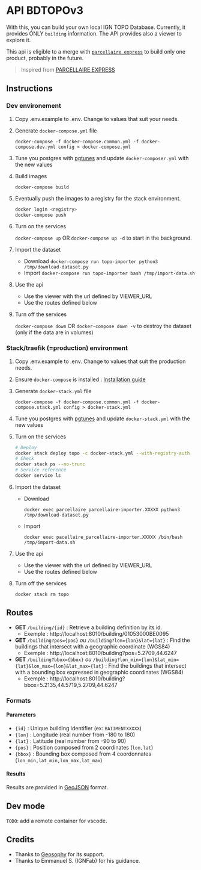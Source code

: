 # API BDTOPOv3 

With this, you can build your own local IGN TOPO Database. Currently, it provides ONLY `building` information.
The API provides also a viewer to explore it. 

This api is eligible to a merge with [`parcellaire express`](https://github.com/esgn/api-parcellaire-express) to build only one product, probably in the future. 

> Inspired from [PARCELLAIRE EXPRESS](https://github.com/esgn/api-parcellaire-express)

## Instructions

### Dev environement

1. Copy .env.example to .env. Change to values that suit your needs.
2. Generate `docker-compose.yml` file

    `docker-compose -f docker-compose.common.yml -f docker-compose.dev.yml config > docker-compose.yml`

3. Tune you postgres with [pgtunes](https://pgtune.leopard.in.ua/#/) and update `docker-composer.yml` with the new values

4. Build images

    `docker-compose build`

5. Eventually push the images to a registry for the stack environment.

    ```bash
    docker login <registry>
    docker-compose push
    ```

6. Turn on the services

    `docker-compose up` OR `docker-compose up -d` to start in the background.

7. Import the dataset
    * Download
        `docker-compose run topo-importer python3 /tmp/download-dataset.py`
    * Import
        `docker-compose run topo-importer bash /tmp/import-data.sh`

8. Use the api
    * Use the viewer with the url defined by VIEWER_URL
    * Use the routes defined below

9.  Turn off the services

    `docker-compose down`
    OR
    `docker-compose down -v` to destroy the dataset (only if the data are in volumes)

### Stack/traefik (=production) environment

1. Copy .env.example to .env. Change to values that suit the production needs.
2. Ensure `docker-compose` is installed : [Installation guide](https://docs.docker.com/compose/install/)
3. Generate `docker-stack.yml` file

    `docker-compose -f docker-compose.common.yml -f docker-compose.stack.yml config > docker-stack.yml`

4. Tune you postgres with [pgtunes](https://pgtune.leopard.in.ua/#/) and update `docker-stack.yml` with the new values

5. Turn on the services

    ```bash
    # Deploy
    docker stack deploy topo -c docker-stack.yml --with-registry-auth
    # Check 
    docker stack ps --no-trunc
    # Service reference 
    docker service ls
    ```    

6. Import the dataset
    * Download
  
      `docker exec parcellaire_parcellaire-importer.XXXXX python3 /tmp/download-dataset.py`

    * Import

      `docker exec pacellaire_parcellaire-importer.XXXXX /bin/bash /tmp/import-data.sh`


7. Use the api
    * Use the viewer with the url defined by VIEWER_URL
    * Use the routes defined below

8.  Turn off the services

    `docker stack rm topo`


## Routes

* **GET** `/building/{id}` : Retrieve a building definition by its id.
  * Exemple : http://localhost:8010/building/01053000BE0095
* **GET** `/building?pos={pos}` *ou* `/building?lon={lon}&lat={lat}` : Find the buildings that intersect with a geographic coordinate (WGS84)
  * Exemple : http://localhost:8010/building?pos=5.2709,44.6247
* **GET** `/building?bbox={bbox}` *ou* `/building?lon_min={lon}&lat_min={lat}&lon_max={lon}&lat_max={lat}` : Find the buildings that intersect with a bounding box expressed in geographic coordinates (WGS84)
  * Exemple : http://localhost:8010/building?bbox=5.2135,44.5719,5.2709,44.6247

### Formats

#### Parameters

* `{id}` : Unique building identifier (ex: `BATIMENTXXXXX`)
* `{lon}` : Longitude (real number from -180 to 180)
* `{lat}` : Latitude (real number from -90 to 90)
* `{pos}` : Position composed from 2 coordinates (`lon,lat`)
* `{bbox}` : Bounding box composed from 4 coordonnates (`lon_min,lat_min,lon_max,lat_max`)

#### Results

Results are provided in [GeoJSON](https://geojson.org/) format.

## Dev mode 

`TODO`: add a remote container for vscode.

## Credits
- Thanks to [Geosophy](https://www.geosophy.io) for its support.
- Thanks to Emmanuel S. (IGNFab) for his guidance.